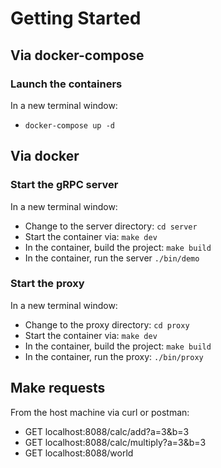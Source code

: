 # Getting Started

## Via docker-compose

### Launch the containers
In a new terminal window:
 - `docker-compose up -d`

## Via docker

### Start the gRPC server
In a new terminal window:
- Change to the server directory: `cd server`
- Start the container via: `make dev` 
- In the container, build the project: `make build`
- In the container, run the server `./bin/demo`

### Start the proxy
In a new terminal window:
- Change to the proxy directory: `cd proxy`
- Start the container via: `make dev`
- In the container, build the project: `make build`
- In the container, run the proxy: `./bin/proxy`

## Make requests
From the host machine via curl or postman:
- GET localhost:8088/calc/add?a=3&b=3
- GET localhost:8088/calc/multiply?a=3&b=3
- GET localhost:8088/world
